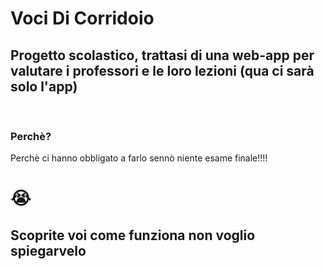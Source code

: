 <h1>Voci Di Corridoio</h1>
<h2>Progetto scolastico, trattasi di una web-app per valutare i professori e le loro lezioni (qua ci sarà solo l'app)</h2>
<br>
<h3>Perchè?</h3>
<p>Perchè ci hanno obbligato a farlo sennò niente esame finale!!!!</p>
<h1>😭</h1>
<h2>Scoprite voi come funziona non voglio spiegarvelo</h2>
